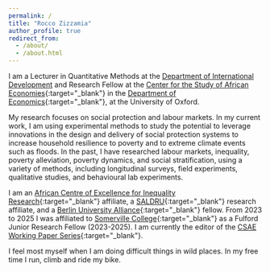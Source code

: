 ```yaml
---
permalink: /
title: "Rocco Zizzamia"
author_profile: true
redirect_from: 
  - /about/
  - /about.html
---
```



I am a Lecturer in Quantitative Methods at the [Department of International Development](https://www.qeh.ox.ac.uk/) and Research Fellow at the [Center for the Study of African Economies](https://www.csae.ox.ac.uk/){:target="_blank"} in the [Department of Economics](https://www.economics.ox.ac.uk/){:target="_blank"}, at the University of Oxford.  

My research focuses on social protection and labour markets. In my current work, I am using experimental methods to study the potential to leverage innovations in the design and delivery of social protection systems to increase household resilience to poverty and to extreme climate events such as floods. In the past, I have researched labour markets, inequality, poverty alleviation, poverty dynamics, and social stratification, using a variety of methods, including longitudinal surveys, field experiments, qualitative studies, and behavioural lab experiments. 

I am an [African Centre of Excellence for Inequality Research](https://aceir.uct.ac.za/){:target="_blank"} affiliate, a [SALDRU](https://www.saldru.uct.ac.za/){:target="_blank"} research affiliate, and a [Berlin University Alliance](https://www.berlin-university-alliance.de/commitments/international/bua-fellows-club/bua-featured-fellows/inhaltselemente/profile-rocco-zizzamia.html){:target="_blank"} fellow. From 2023 to 2025 I was affiliated to [Somerville College](https://www.some.ox.ac.uk/our-people/rocco-zizzamia/){:target="_blank"} as a Fulford Junior Research Fellow (2023-2025). I am currently the editor of the [CSAE Working Paper Series](https://www.csae.ox.ac.uk/working-papers){:target="_blank"}.

I feel most myself when I am doing difficult things in wild places. In my free time I run, climb and ride my bike. 

<!--  [run](https://www.thepowerof10.info/athletes/profile.aspx?athleteid=1175545){:target="_blank"}, [trail run](https://itra.run/api/RunnerSpace/GetRunnerSpace?memberString=Kv8Xs3dOnq9TP%2BrCLC6c6w%3D%3D){:target="_blank"}, and [climb](https://www.8a.nu/user/rocco-zizzamia){:target="_blank"}. -->